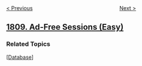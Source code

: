<!--|This file generated by command(leetcode description); DO NOT EDIT.    |-->
<!--+----------------------------------------------------------------------+-->
<!--|@author    awesee <openset.wang@gmail.com>                           |-->
<!--|@link      https://github.com/awesee                                 |-->
<!--|@home      https://github.com/awesee/leetcode                        |-->
<!--+----------------------------------------------------------------------+-->

[< Previous](../maximize-number-of-nice-divisors "Maximize Number of Nice Divisors")
　　　　　　　　　　　　　　　　
[Next >](../minimum-path-cost-in-a-hidden-grid "Minimum Path Cost in a Hidden Grid")

## [1809. Ad-Free Sessions (Easy)](https://leetcode.com/problems/ad-free-sessions "没有广告的剧集")



### Related Topics
  [[Database](../../tag/database/README.md)]
